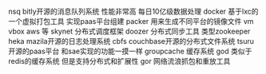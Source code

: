 ### 
nsq  bitly开源的消息队列系统 性能非常高 每日10亿级数据处理
docker 基于lxc的一个虚拟打包工具 实现paas平台组建
packer 用来生成不同平台的镜像文件 vm vbox aws 等
skynet 分布式调度框架
doozer 分布式同步工具 类型zookeeper
heka mazila开源的日志处理系统
cbfs couchbase开源的分布式文件系统
tsuru 开源的paas平台 和sae实现的功能一摸一样
groupcache 缓存系统
god 类似于redis的缓存系统 但是支持分布式和扩展性
gor 网络流浪抓包和重放工具

